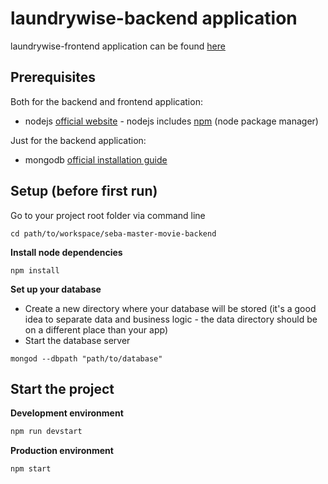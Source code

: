 # laundrywise-backend application

laundrywise-frontend application can be found [here](https://gitlab.lrz.de/seba-master-2021/team-39/backend.git)

## Prerequisites

Both for the backend and frontend application:

* nodejs [official website](https://nodejs.org/en/) - nodejs includes [npm](https://www.npmjs.com/) (node package manager)

Just for the backend application:

* mongodb [official installation guide](https://docs.mongodb.org/manual/administration/install-community/)

## Setup (before first run)

Go to your project root folder via command line
```
cd path/to/workspace/seba-master-movie-backend
```

**Install node dependencies**

```
npm install
```

**Set up your database**

* Create a new directory where your database will be stored (it's a good idea to separate data and business logic - the data directory should be on a different place than your app)
* Start the database server
```
mongod --dbpath "path/to/database"
```

## Start the project

**Development environment**
```bash
npm run devstart
```

**Production environment**
```bash
npm start
```